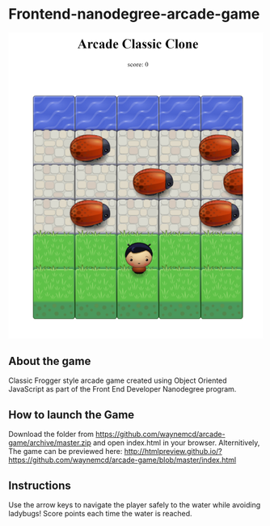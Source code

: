# Frontend-nanodegree-arcade-game

![alt text](https://github.com/waynemcd/arcade-game/blob/master/arcade-game-screenshot.jpg "Game preview")

## About the game
Classic Frogger style arcade game created using Object Oriented JavaScript as part of the Front End Developer Nanodegree program.

## How to launch the Game
Download the folder from https://github.com/waynemcd/arcade-game/archive/master.zip and open index.html in your browser.
Alternitively, The game can be previewed here:
http://htmlpreview.github.io/?https://github.com/waynemcd/arcade-game/blob/master/index.html

 ## Instructions
 Use the arrow keys to navigate the player safely to the water while avoiding ladybugs! Score points each time the water is reached.
